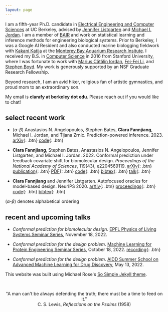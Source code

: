 ```yaml
---
layout: page
---
```


I am a fifth-year Ph.D. candidate in [Electrical Engineering and Computer Sciences](https://eecs.berkeley.edu) at UC Berkeley, advised by [Jennifer Listgarten](http://www.jennifer.listgarten.com/) and [Michael I. Jordan](https://people.eecs.berkeley.edu/~jordan/). I am a member of [BAIR](https://bair.berkeley.edu/) and work on statistical learning and inference methods for engineering biological systems. Prior to Berkeley, I was a Google AI Resident and also conducted marine biologging fieldwork with [Kakani Katija](https://www.mbari.org/katija-kakani/) at the [Monterey Bay Aquarium Research Insitute](https://www.mbari.org/). I received my B.S. in [Computer Science](https://cs.stanford.edu/) in 2016 from Stanford University, where I was fortunate to work with [Marius Cătălin Iordan](http://www.princeton.edu/~miordan/), [Fei-Fei Li](http://vision.stanford.edu/feifeili/), and [Stephen Boyd](http://stanford.edu/~boyd). My work is generously supported by an NSF Graduate Research Fellowship.

Beyond research, I am an avid hiker, religious fan of artistic gymnastics, and proud mom to an extraordinary son.

My email is **clarafy at berkeley dot edu**. Please reach out if you would like to chat!

## select recent work

- ($\alpha$-$\beta$) Anastasios N. Angelopoulos, Stephen Bates, **Clara Fannjiang**, Michael I. Jordan, and Tijana Zrnic. Prediction-powered inference. 2023. [arXiv](https://arxiv.org/abs/2301.09633){: .btn} [code](https://github.com/aangelopoulos/prediction-powered-inference){: .btn}

- **Clara Fannjiang**, Stephen Bates, Anastasios N. Angelopoulos, Jennifer Listgarten, and Michael I. Jordan. 2022. Conformal prediction under feedback covariate shift for biomolecular design. *Proceedings of the National Academy of Sciences*, 119(43), e2204569119. [arXiv](https://arxiv.org/abs/2202.03613){: .btn} [publication](https://www.pnas.org/doi/10.1073/pnas.2204569119){: .btn} [PDF](/research/pnas_2022.pdf){: .btn} [code](https://github.com/clarafy/conformal-for-design){: .btn} [bibtex](/bibtex/fannjiang2022conformal.bib){: .btn} [talk](https://www.youtube.com/watch?v=AOyDjBSQjhk){: .btn}  
<!-- Proteins and other biomolecules are being designed today based on predictive models of fitness. We develop a method for uncertainty quantification for the predictions for these designed objects, which have finite-sample guarantees of statistical validity for any fitness model and any design algorithm. -->

- **Clara Fannjiang** and Jennifer Listgarten. Autofocused oracles for model-based design. NeurIPS 2020. [arXiv](https://arxiv.org/abs/2006.08052){: .btn} [proceedings](https://papers.nips.cc/paper/2020/hash/972cda1e62b72640cb7ac702714a115f-Abstract.html){: .btn} [code](https://github.com/clarafy/autofocused-oracles){: .btn} [bibtex](/bibtex/fannjiang2020autofocused.bib){: .btn}

($\alpha$-$\beta$) denotes alphabetical ordering

## recent and upcoming talks

- *Conformal prediction for biomolecular design*. [EPFL Physics of Living Systems Seminar Series](https://pols.epfl.ch/physics-of-living-systems-seminars/pols-data-seminar-series/), November 18, 2022.

- *Conformal prediction for the design problem*. [Machine Learning for Protein Engineering Seminar Series](https://www.ml4proteinengineering.com/), October 18, 2022. [recording](https://www.youtube.com/watch?v=AOyDjBSQjhk){: .btn}

- *Conformal prediction for the design problem*. [AIDD Summer School on Advanced Machine Learning for Drug Discovery](https://www.idsia.ch/idsia_en/highlights/events/2022/2022-05-7.html), May 13, 2022.

This website was built using Michael Rose's [So Simple Jekyll theme](https://github.com/mmistakes/so-simple-theme).

<br>

<p style="text-align: center;">
"A man can't be always defending the truth; there must be a time to feed on it."<br>
C. S. Lewis, <em>Reflections on the Psalms</em> (1958)<br>
</p>